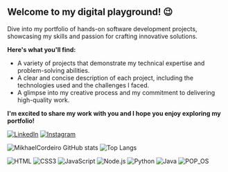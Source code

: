 ## Welcome to my digital playground! 😉

Dive into my portfolio of hands-on software development projects, showcasing my skills and passion for crafting innovative solutions.

**Here's what you'll find:**

* A variety of projects that demonstrate my technical expertise and problem-solving abilities.
* A clear and concise description of each project, including the technologies used and the challenges I faced.
* A glimpse into my creative process and my commitment to delivering high-quality work.

**I'm excited to share my work with you and I hope you enjoy exploring my portfolio!**

[![LinkedIn](https://img.shields.io/badge/LinkedIn-0077B5?style=for-the-badge&logo=linkedin&logoColor=white)](https://www.linkedin.com/in/mikhael-cordeiro-33189a25b/)  [![Instagram](https://img.shields.io/badge/Instagram-E4405F?style=for-the-badge&logo=instagram&logoColor=white)](https://www.instagram.com/mikhael_cordeiro/)

![MikhaelCordeiro  GitHub stats](https://github-readme-stats.vercel.app/api?username=MikhaelCordeiro&show_icons=true&theme=dracula)
![Top Langs](https://github-readme-stats.vercel.app/api/top-langs/?username=MikhaelCordeiro&layout=compact&theme=dracula)

![HTML](https://img.shields.io/badge/HTML5-E34F26?style=for-the-badge&logo=html5&logoColor=white) ![CSS3](https://img.shields.io/badge/CSS3-1572B6?style=for-the-badge&logo=css3&logoColor=white) ![JavaScript](https://img.shields.io/badge/JavaScript-F7DF1E?style=for-the-badge&logo=JavaScript&logoColor=white) ![Node.js](https://img.shields.io/badge/Node.js-43853D?style=for-the-badge&logo=node.js&logoColor=white) ![Python](https://img.shields.io/badge/Python-3776AB?style=for-the-badge&logo=python&logoColor=white) ![Java](https://img.shields.io/badge/Java-ED8B00?style=for-the-badge&logo=openjdk&logoColor=white) ![POP_OS](https://img.shields.io/badge/Pop!_OS-48B9C7?style=for-the-badge&logo=Pop!_OS&logoColor=white)
